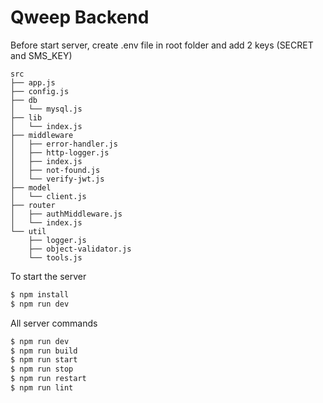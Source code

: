 # Qweep Backend
Before start server, create .env file in root folder and add 2 keys (SECRET and SMS_KEY)

```
src
├── app.js
├── config.js
├── db
│   └── mysql.js
├── lib
│   └── index.js
├── middleware
│   ├── error-handler.js
│   ├── http-logger.js
│   ├── index.js
│   ├── not-found.js
│   └── verify-jwt.js
├── model
│   └── client.js
├── router
│   ├── authMiddleware.js
│   └── index.js
└── util
    ├── logger.js
    ├── object-validator.js
    └── tools.js
```


To start the server
```sh
$ npm install
$ npm run dev
```
All server commands
```sh
$ npm run dev
$ npm run build
$ npm run start
$ npm run stop
$ npm run restart
$ npm run lint
```
